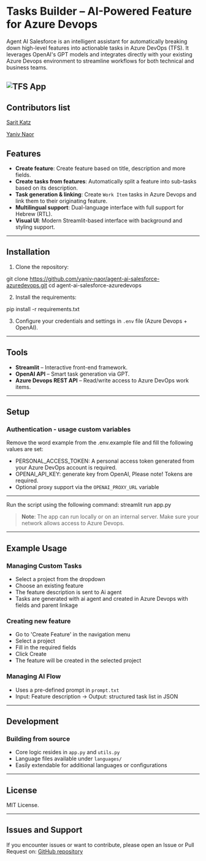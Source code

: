 #  Tasks Builder – AI-Powered Feature for Azure Devops

Agent AI Salesforce is an intelligent assistant for automatically breaking down high-level features into actionable tasks in Azure DevOps (TFS). It leverages OpenAI's GPT models and integrates directly with your existing Azure Devops environment to streamline workflows for both technical and business teams.

![TFS App](https://github.com/user-attachments/assets/2d824011-0cd2-4895-9b1f-47bc7c02730a)
---
## Contributors list
[Sarit Katz](https://github.com/sarit-katz)

[Yaniv Naor](https://github.com/yaniv-naor)


## Features

* **Create feature**: Create feature based on title, description and more fields.
* **Create tasks from features**: Automatically split a feature into sub-tasks based on its description.
* **Task generation & linking**: Create `Work Item` tasks in Azure Devops and link them to their originating feature.
* **Multilingual support**: Dual-language interface with full support for Hebrew (RTL).
* **Visual UI**: Modern Streamlit-based interface with background and styling support.

---

##  Installation

1. Clone the repository:

git clone https://github.com/yaniv-naor/agent-ai-salesforce-azuredevops.git
cd agent-ai-salesforce-azuredevops


2. Install the requirements:

pip install -r requirements.txt


3. Configure your credentials and settings in `.env` file (Azure Devops + OpenAI).

---

##  Tools

* **Streamlit** – Interactive front-end framework.
* **OpenAI API** – Smart task generation via GPT.
* **Azure Devops REST API** – Read/write access to Azure DevOps work items.

---

##  Setup

### Authentication - usage custom variables

Remove the word example from the .env.example file and fill the following values are set:

* PERSONAL_ACCESS_TOKEN: A personal access token generated from your Azure DevOps account is required.
* OPENAI_API_KEY: generate key from OpenAI, Please note! Tokens are required.
* Optional proxy support via the `OPENAI_PROXY_URL` variable
---

Run the script using the following command:
streamlit run app.py

> **Note**: The app can run locally or on an internal server. Make sure your network allows access to Azure Devops.

---

##  Example Usage

### Managing Custom Tasks

* Select a project from the dropdown
* Choose an existing feature
* The feature description is sent to Ai agent
* Tasks are generated with ai agent and created in Azure Devops with fields and parent linkage

### Creating new feature

* Go to 'Create Feature' in the navigation menu
* Select a project
* Fill in the required fields
* Click Create
* The feature will be created in the selected project


### Managing AI Flow

* Uses a pre-defined prompt in `prompt.txt`
* Input: Feature description → Output: structured task list in JSON

---

##  Development

### Building from source

* Core logic resides in `app.py` and `utils.py`
* Language files available under `languages/`
* Easily extendable for additional languages or configurations

---

##  License

MIT License.

---

##  Issues and Support

If you encounter issues or want to contribute, please open an Issue or Pull Request on:
[GitHub repository](https://github.com/yaniv-naor/agent-ai-salesforce-azuredevops/issues)
